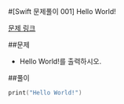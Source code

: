 #[Swift 문제풀이 001] Hello World!

[문제 링크](https://www.acmicpc.net/problem/2557)

##문제

- Hello World!를 출력하시오.

##풀이

```swift 
print("Hello World!") 
```    